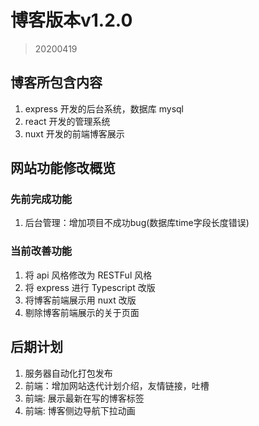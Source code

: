 
# 博客版本v1.2.0
> 20200419

## 博客所包含内容
1. express 开发的后台系统，数据库 mysql
2. react 开发的管理系统
3. nuxt 开发的前端博客展示

## 网站功能修改概览
### 先前完成功能
1. 后台管理：增加项目不成功bug(数据库time字段长度错误)

### 当前改善功能
1. 将 api 风格修改为 RESTFul 风格
2. 将 express 进行 Typescript 改版
3. 将博客前端展示用 nuxt 改版
4. 剔除博客前端展示的关于页面

## 后期计划
1. 服务器自动化打包发布
2. 前端：增加网站迭代计划介绍，友情链接，吐槽
3. 前端: 展示最新在写的博客标签
4. 前端: 博客侧边导航下拉动画